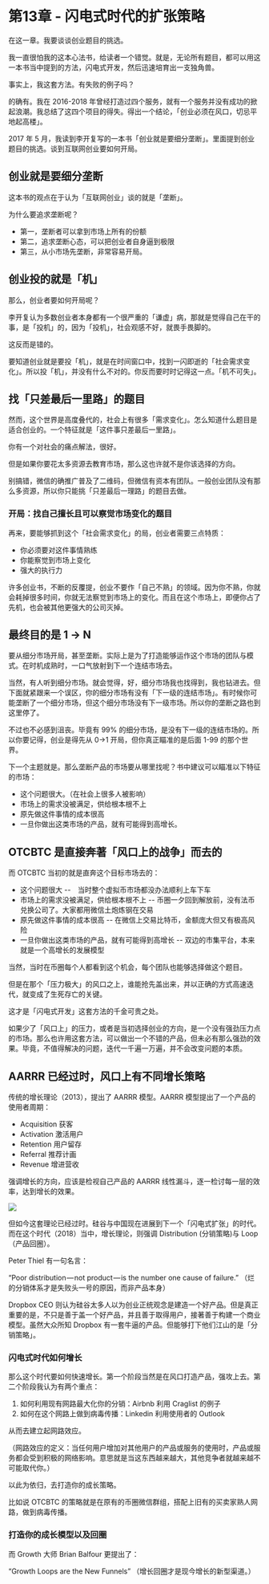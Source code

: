 # 第13章 - 闪电式时代的扩张策略

在这一章。我要谈谈创业题目的挑选。

我一直很怕我的这本心法书，给读者一个错觉。就是，无论所有题目，都可以用这一本书当中提到的方法，闪电式开发，然后迅速培育出一支独角兽。

事实上，我这套方法。有失败的例子吗？

的确有。我在 2016-2018 年曾经打造过四个服务，就有一个服务并没有成功的掀起浪潮。我总结了这四个项目的得失。得出一个结论，「创业必须在风口，切忌平地起高楼」。

2017 年 5 月，我读到李开复写的一本书「创业就是要细分垄断」。里面提到创业题目的挑选。谈到互联网创业要如何开局。

## 创业就是要细分垄断

这本书的观点在于认为「互联网创业」谈的就是「垄断」。

为什么要追求垄断呢？

* 第一，垄断者可以拿到市场上所有的份额
* 第二，追求垄断心态，可以把创业者自身逼到极限
* 第三，从小市场先垄断，非常容易开局。

## 创业投的就是「机」

那么，创业者要如何开局呢？

李开复认为多数创业者本身都有一个很严重的「谦虚」病，那就是觉得自己在干的事，是「投机」的，因为「投机」，社会观感不好，就畏手畏脚的。

这反而是错的。

要知道创业就是要投「机」，就是在时间窗口中，找到一闪即逝的「社会需求变化」。所以投「机」，并没有什么不对的。你反而要时时记得这一点。「机不可失」。

## 找「只差最后一里路」的题目

然而，这个世界是高度叠代的，社会上有很多「需求变化」。怎么知道什么题目是适合创业的。一个特征就是「这件事只差最后一里路」。

你有一个对社会的痛点解法，很好。

但是如果你要花太多资源去教育市场，那么这也许就不是你该选择的方向。

别搞错，微信的确推广普及了二维码，但微信有资本有团队。一般创业团队没有那么多资源，所以你只能挑「只差最后一理路」的题目去做。

### 开局：找自己擅长且可以察觉市场变化的题目

再来，要能够抓到这个「社会需求变化」的局，创业者需要三点特质：

* 你必须要对这件事情熟练
* 你能察觉到市场上变化
* 强大的执行力

许多创业书，不断的反覆提，创业不要作「自己不熟」的领域。因为你不熟，你就会耗掉很多时间，你就无法察觉到市场上的变化。而且在这个市场上，即便你占了先机，也会被其他更强大的公司灭掉。

## 最终目的是 1 -> N

要从细分市场开局，甚至垄断。实际上是为了打造能够运作这个市场的团队与模式。在时机成熟时，一口气放射到下一个连结市场去。

当然，有人听到细分市场。就会觉得，好，细分市场我也找得到，我也钻进去。但下面就紧跟来一个误区，你的细分市场有没有「下一级的连结市场」。有时候你可能垄断了一个细分市场，但这个细分市场没有下一级市场。所以你的垄断之路也到这里停了。

不过也不必感到沮丧。毕竟有 99% 的细分市场，是没有下一级的连结市场的。所以你要记得，创业是得先从 0->1 开局，但你真正瞄准的是后面 1-99 的那个世界。

下一个主题就是。那么垄断产品的市场要从哪里找呢？书中建议可以瞄准以下特征的市场：

* 这个问题很大。（在社会上很多人被影响）
* 市场上的需求没被满足，供给根本根不上
* 原先做这件事情的成本很高
* 一旦你做出这类市场的产品，就有可能得到高增长。

## OTCBTC 是直接奔著「风口上的战争」而去的

而 OTCBTC 当初的就是直奔这个目标市场去的：

* 这个问题很大 --　当时整个虚拟币市场都没办法顺利上车下车
* 市场上的需求没被满足，供给根本根不上 -- 币圈一夕回到解放前，没有法币兑换公司了。大家都用微信土炮炼钢在交易
* 原先做这件事情的成本很高 -- 在微信上交易比特币，金额庞大但又有极高风险
* 一旦你做出这类市场的产品，就有可能得到高增长 -- 双边的市集平台，本来就是一个高增长的发展模型

当然，当时在币圈每个人都看到这个机会，每个团队也能够选择做这个题目。

但是在那个「压力极大」的风口之上，谁能抢先盖出来，并以正确的方式高速迭代，就变成了生死存亡的关键。

这才是「闪电式开发」这套方法的千金可贵之处。

如果少了「风口上」的压力，或者是当初选择创业的方向，是一个没有强劲压力点的市场。那么也许用这套方法，可以做出一个不错的产品，但未必有那么强劲的效果。毕竟，不值得解决的问题，迭代一千遍一万遍，并不会改变问题的本质。

## AARRR 已经过时，风口上有不同增长策略

传统的增长理论（2013），提出了 AARRR 模型。AARRR 模型提出了一个产品的使用者周期：

* Acquisition 获客
* Activation 激活用户
* Retention 用户留存
* Referral 推荐计画
* Revenue  增进营收

强调增长的方向，应该是检视自己产品的 AARRR 线性漏斗，逐一检讨每一层的效率，达到增长的效果。

![](https://imgur.com/oUxGHs6.png)

但如今这套理论已经过时。硅谷与中国现在进展到下一个「闪电式扩张」的时代。而在这个时代（2018）当中，增长理论，则强调 Distribution (分销策略)与 Loop（产品回圈）。

Peter Thiel 有一句名言：

“Poor distribution — not product — is the number one cause of failure.” （烂的分销体系才是失败头一号的原因，而非产品本身）

Dropbox CEO 则认为硅谷太多人以为创业正统观念是建造一个好产品。但是真正重要的是，不只是善于盖一个好产品，并且善于取得用户，接著善于构建一个商业模型。虽然大众所知 Dropbox 有一套牛逼的产品。但能够打下他们江山的是「分销策略」。

### 闪电式时代如何增长

那么这个时代要如何快速增长。第一个阶段当然是在风口打造产品，强攻上去。第二个阶段我认为有两个重点：

1. 如何利用现有网路最大化你的分销：Airbnb 利用 Craglist 的例子
2. 如何在这个网路上做到病毒传播：Linkedin 利用使用者的 Outlook

从而去建立起网路效应。

（网路效应的定义：当任何用户增加对其他用户的产品或服务的使用时，产品或服务都会受到积极的网络影响。意思就是当这东西越来越大，其他竞争者就越来越不可能取代你。）

以此为依归，去打造你的成长策略。

比如说 OTCBTC 的策略就是在原有的币圈微信群组，搭配上旧有的买卖家熟人网路，做到病毒传播。

### 打造你的成长模型以及回圈







而 Growth 大师 Brian Balfour 更提出了：

“Growth Loops are the New Funnels” （增长回圈才是现今增长的新型渠道。）
